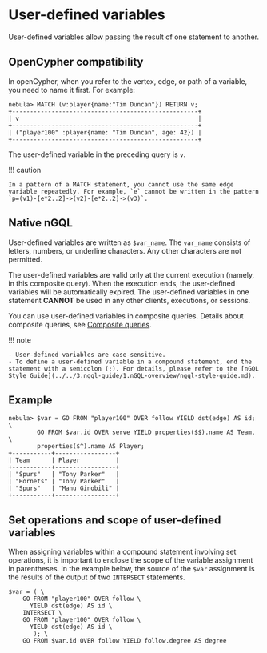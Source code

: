# User-defined variables

User-defined variables allow passing the result of one statement to another.

## OpenCypher compatibility

In openCypher, when you refer to the vertex, edge, or path of a variable, you need to name it first. For example:

```ngql
nebula> MATCH (v:player{name:"Tim Duncan"}) RETURN v;
+----------------------------------------------------+
| v                                                  |
+----------------------------------------------------+
| ("player100" :player{name: "Tim Duncan", age: 42}) |
+----------------------------------------------------+
```

The user-defined variable in the preceding query is `v`.

!!! caution

    In a pattern of a MATCH statement, you cannot use the same edge variable repeatedly. For example, `e` cannot be written in the pattern `p=(v1)-[e*2..2]->(v2)-[e*2..2]->(v3)`.

## Native nGQL

User-defined variables are written as `$var_name`. The `var_name` consists of letters, numbers, or underline characters. Any other characters are not permitted.

The user-defined variables are valid only at the current execution (namely, in this composite query). When the execution ends, the user-defined variables will be automatically expired. The user-defined variables in one statement **CANNOT** be used in any other clients, executions, or sessions.

You can use user-defined variables in composite queries. Details about composite queries, see [Composite queries](1.composite-queries.md).

!!! note

    - User-defined variables are case-sensitive.
    - To define a user-defined variable in a compound statement, end the statement with a semicolon (;). For details, please refer to the [nGQL Style Guide](../../3.ngql-guide/1.nGQL-overview/ngql-style-guide.md).

## Example

```ngql
nebula> $var = GO FROM "player100" OVER follow YIELD dst(edge) AS id; \
        GO FROM $var.id OVER serve YIELD properties($$).name AS Team, \
        properties($^).name AS Player;
+-----------+-----------------+
| Team      | Player          |
+-----------+-----------------+
| "Spurs"   | "Tony Parker"   |
| "Hornets" | "Tony Parker"   |
| "Spurs"   | "Manu Ginobili" |
+-----------+-----------------+
```

## Set operations and scope of user-defined variables

When assigning variables within a compound statement involving set operations, it is important to enclose the scope of the variable assignment in parentheses. In the example below, the source of the `$var` assignment is the results of the output of two `INTERSECT` statements. 

```ngql
$var = ( \
    GO FROM "player100" OVER follow \
      YIELD dst(edge) AS id \
    INTERSECT \
    GO FROM "player100" OVER follow \
      YIELD dst(edge) AS id \
       ); \
    GO FROM $var.id OVER follow YIELD follow.degree AS degree
```